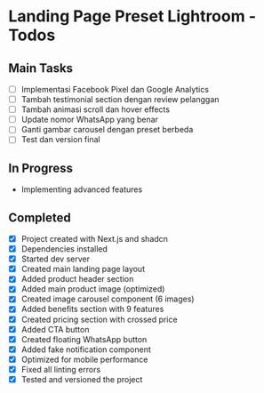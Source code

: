 # Landing Page Preset Lightroom - Todos

## Main Tasks
- [ ] Implementasi Facebook Pixel dan Google Analytics
- [ ] Tambah testimonial section dengan review pelanggan
- [ ] Tambah animasi scroll dan hover effects
- [ ] Update nomor WhatsApp yang benar
- [ ] Ganti gambar carousel dengan preset berbeda
- [ ] Test dan version final

## In Progress
- Implementing advanced features


## Completed
- [x] Project created with Next.js and shadcn
- [x] Dependencies installed
- [x] Started dev server
- [x] Created main landing page layout
- [x] Added product header section
- [x] Added main product image (optimized)
- [x] Created image carousel component (6 images)
- [x] Added benefits section with 9 features
- [x] Created pricing section with crossed price
- [x] Added CTA button
- [x] Created floating WhatsApp button
- [x] Added fake notification component
- [x] Optimized for mobile performance
- [x] Fixed all linting errors
- [x] Tested and versioned the project
